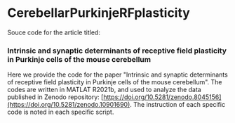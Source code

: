 # CerebellarPurkinjeRFplasticity
Souce code for the article titled: 
### Intrinsic and synaptic determinants of receptive field plasticity in Purkinje cells of the mouse cerebellum




Here we provide the code for the paper "Intrinsic and synaptic determinants of receptive field plasticity in Purkinje cells of the mouse cerebellum". The codes are written in MATLAT R2021b, and used to analyze the data published in Zenodo repository: [https://doi.org/10.5281/zenodo.8045156](https://doi.org/10.5281/zenodo.10901690). The instruction of each specific code is noted in each specific script.

